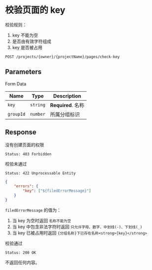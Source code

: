 # 校验页面的 key

校验规则：

1. key 不能为空
2. 是否由有效字符组成
3. key 是否被占用

```text
POST /projects/{owner}/{projectName}/pages/check-key
```

## Parameters

Form Data

| Name      | Type     | Description        |
| --------- | -------- | ------------------ |
| `key`     | `string` | **Required**. 名称 |
| `groupId` | `number` | 所属分组标识       |

## Response

没有创建页面的权限

```text
Status: 403 Forbidden
```

校验未通过

```text
Status: 422 Unprocessable Entity
```

```json
{
    "errors": {
        "key": ["${filedErrorMessage}"]
    }
}
```

`filedErrorMessage` 的值为：

1. 当 key 为空时返回 `名称不能为空`
2. 当 key 中包含非法字符时返回 `只允许字母、数字、中划线(-)、下划线(_)`
3. 当 key 已被占用时返回 `{分组名称}下已存在名称<strong>{key}</strong>`

校验通过

```text
Status: 200 OK
```

不返回任何内容。